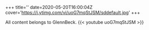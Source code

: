 +++
title=''
date=2020-05-20T16:00:04Z
cover='https://i.ytimg.com/vi/uoG7mqStJSM/sddefault.jpg'
+++

All content belongs to GlennBeck.
{{< youtube uoG7mqStJSM >}}
